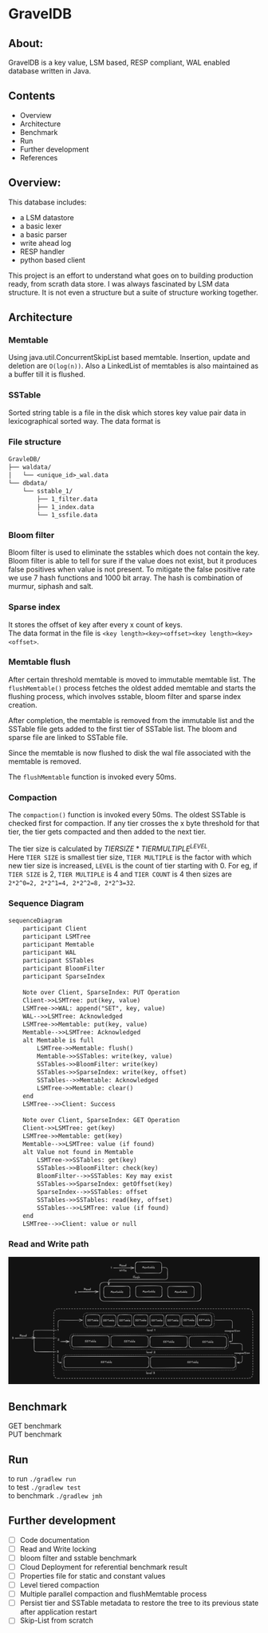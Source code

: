 # GravelDB

## About:
GravelDB is a key value, LSM based, RESP compliant, WAL enabled database written in Java.

## Contents
- Overview
- Architecture
- Benchmark
- Run
- Further development
- References

## Overview:
This database includes:
- a LSM datastore
- a basic lexer
- a basic parser
- write ahead log
- RESP handler
- python based client

This project is an effort to understand what goes on to building production ready, from scrath data store. I was always fascinated by LSM data structure. It is not even a structure but a suite of structure working together.

## Architecture
### Memtable
Using java.util.ConcurrentSkipList based memtable. Insertion, update and deletion are `O(log(n))`. 
Also a LinkedList of memtables is also maintained as a buffer till it is flushed.

### SSTable
Sorted string table is a file in the disk which stores key value pair data in lexicographical sorted way. 
The data format is

### File structure
```
GravleDB/  
├── waldata/  
│   └── <unique_id>_wal.data  
└── dbdata/  
    └── sstable_1/  
        ├── 1_filter.data  
        ├── 1_index.data  
        └── 1_ssfile.data  
```

### Bloom filter
Bloom filter is used to eliminate the sstables which does not contain the key.  
Bloom filter is able to tell for sure if the value does not exist, but it produces false positives when value is not present.
To mitigate the false positive rate we use 7 hash functions and 1000 bit array. The hash is combination of murmur, siphash and salt.

### Sparse index
It stores the offset of key after every x count of keys.  
The data format in the file is ```<key length><key><offset><key length><key><offset>```.

### Memtable flush
After certain threshold memtable is moved to immutable memtable list. The ```flushMemtable()``` process fetches the oldest added memtable and starts the flushing process, which involves sstable, bloom filter and sparse index creation.  

After completion, the memtable is removed from the immutable list and the SSTable file gets added to the first tier of SSTable list. The bloom and sparse file are linked to SSTable file.  

Since the memtable is now flushed to disk the wal file associated with the memtable is removed.  

The ```flushMemtable``` function is invoked every 50ms.

### Compaction
The ```compaction()``` function is invoked every 50ms. The oldest SSTable is checked first for compaction. If any tier crosses the x byte threshold for that tier,  the tier gets compacted and then added to the next tier.  

The tier size is calculated by $TIER SIZE * TIER MULTIPLE^{LEVEL}$.  
Here ```TIER SIZE``` is smallest tier size, ```TIER MULTIPLE``` is the factor with which new tier size is increased, ```LEVEL``` is the count of tier starting with 0. For eg, if ```TIER SIZE``` is 2, ```TIER MULTIPLE``` is 4 and ```TIER COUNT``` is 4 then sizes are ```2*2^0=2, 2*2^1=4, 2*2^2=8, 2*2^3=32```.

### Sequence Diagram
```mermaid
sequenceDiagram
    participant Client
    participant LSMTree
    participant Memtable
    participant WAL
    participant SSTables
    participant BloomFilter
    participant SparseIndex

    Note over Client, SparseIndex: PUT Operation
    Client->>LSMTree: put(key, value)
    LSMTree->>WAL: append("SET", key, value)
    WAL-->>LSMTree: Acknowledged
    LSMTree->>Memtable: put(key, value)
    Memtable-->>LSMTree: Acknowledged
    alt Memtable is full
        LSMTree->>Memtable: flush()
        Memtable->>SSTables: write(key, value)
        SSTables->>BloomFilter: write(key)
        SSTables->>SparseIndex: write(key, offset)
        SSTables-->>Memtable: Acknowledged
        LSMTree->>Memtable: clear()
    end
    LSMTree-->>Client: Success

    Note over Client, SparseIndex: GET Operation
    Client->>LSMTree: get(key)
    LSMTree->>Memtable: get(key)
    Memtable-->>LSMTree: value (if found)
    alt Value not found in Memtable
        LSMTree->>SSTables: get(key)
        SSTables->>BloomFilter: check(key)
        BloomFilter-->>SSTables: Key may exist
        SSTables->>SparseIndex: getOffset(key)
        SparseIndex-->>SSTables: offset
        SSTables->>SSTables: read(key, offset)
        SSTables-->>LSMTree: value (if found)
    end
    LSMTree-->>Client: value or null
```

### Read and Write path
![LSM Structure](./asset/LSM_read_write_path.png)

## Benchmark
GET benchmark  
PUT benchmark  

## Run
to run ```./gradlew run```  
to test ```./gradlew test```  
to benchmark ```./gradlew jmh```  

## Further development
-[ ] Code documentation 
-[ ] Read and Write locking 
-[ ] bloom filter and sstable benchmark 
-[ ] Cloud Deployment for referential benchmark result
-[ ] Properties file for static and constant values
-[ ] Level tiered compaction
-[ ] Multiple parallel compaction and flushMemtable process
-[ ] Persist tier and SSTable metadata to restore the tree to its previous state after application restart
-[ ] Skip-List from scratch